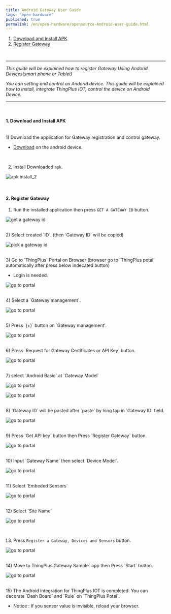 ```yaml
---
title: Android Gateway User Guide
tags: "open-hardware"
published: true
permalink: /en/open-hardware/opensource-Android-user-guide.html
---
```


1. [Download and Install APK](#id-inatall)
2. [Register Gateway](#id-register)

<!-- &nbsp; &nbsp;  <a href="https://youtu.be/0fqpZ0PSgl8" target='_blank')><img src='/assets/youtube.png' width='25px' height='25px'> View install guide </a> -->


<br/>

---

_This guide will be explained how to register Gateway Using Andorid Devices(smart phone or Tablet)_

_You can setting and control on Andorid device. This guide will be explained how to install, integrate ThingPlus IOT, control the device on Android Device._

---

<br/>
<div id='id-install'></div>

#### 1. Download and Install APK

<br/>
1) Download the application for Gateway registration and control gateway.

- [Download](/assets/android/android_gateway_v0.8_alpha.apk) on the android device.

<br/>

2) Install Downloaded `apk`.

![apk install_2](/assets/android/guide_18.png)

<div id='id-register'></div>
<br/>

#### 2. Register Gateway

1) Run the installed application then press `GET A GATEWAY ID` button.

![get a gateway id](/assets/android/guide_03.png)

<br/>
2) Select created `ID`. (then `Gateway ID` will be copied)

![pick a gateway id](/assets/android/guide_04.png)

<br/>
3) Go to `ThingPlus` Portal on Browser (browser go to `ThingPlus potal` automatically after press below indecated button)

- Login is needed.

![go to portal](/assets/android/guide_05.png)

<br/>
4) Select a `Gateway management`.

![go to portal](/assets/android/guide_06.png)

<br/>
5) Press `(+)` button on `Gateway management'.

![go to portal](/assets/android/guide_07.png)

<br/>
6) Press `Request for Gateway Certificates or API Key` button.

![go to portal](/assets/android/guide_08.png)

<br/>
7) select `Android Basic` at `Gateway Model` 

![go to portal](/assets/android/guide_09.png)

![go to portal](/assets/android/guide_10.png)

<br/>
8) `Gateway ID` will be pasted after `paste` by long tap in `Gateway ID` field.

![go to portal](/assets/android/guide_11.png)

<br/>
9) Press `Get API key` button then Press `Register Gateway` button.  

![go to portal](/assets/android/guide_12.png)

<br/>
10) Input `Gateway Name` then select `Device Model`.

![go to portal](/assets/android/guide_13.png)

<br/>
11) Select `Embeded Sensors`

![go to portal](/assets/android/guide_14.png)

<br/>
12) Select `Site Name`

![go to portal](/assets/android/guide_15.png)

<br/>

13) Press `Register a Gateway, Devices and Sensors` button.

![go to portal](/assets/android/guide_16.png)

<br/>
14) Move to ThingPlus Gateway Sample` app then Press `Start` button.

![go to portal](/assets/android/guide_17.png)

<br/>
15) The Android integration for ThingPlus IOT is completed. You can decorate `Dash Board` and `Rule` on `ThingPlus Potal`.

- Notice : If you sensor value is invisible, reload your browser.



<div class='scrolltop'>
    <div class='scroll icon'><i class="fa fa-arrow-circle-up"></i></div>
</div>